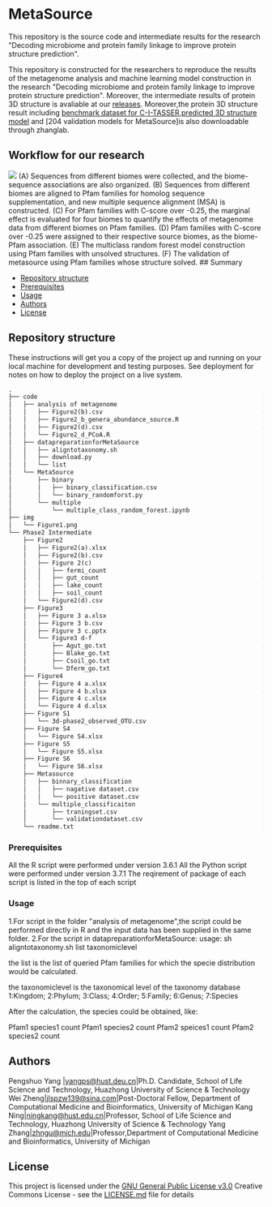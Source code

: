 # MetaSource

This repository is the source code and intermediate results for the research "Decoding microbiome and protein family linkage to improve protein structure prediction".

This repository is constructed for the researchers to reproduce the results of the metagenome analysis and machine learning model construction in the research "Decoding microbiome and protein family linkage to improve protein structure prediction". Moreover, the intermediate results of protein 3D structure is avaliable at our [releases](https://github.com/HUST-NingKang-Lab/MetaSource/releases). Moreover,the protein 3D structure result including [benchmark dataset for C-I-TASSER](https://zhanglab.ccmb.med.umich.edu/C-I-TASSER/metasource/benchmark.zip),[predicted 3D structure model](https://zhanglab.ccmb.med.umich.edu/C-I-TASSER/metasource/pfam.zip) and [204 validation models for MetaSource]is also downloadable through zhanglab.

## Workflow for our research
<img src="image/Figure1.png">
(A) Sequences from different biomes were collected, and the biome-sequence associations are also organized. 
(B) Sequences from different biomes are aligned to Pfam families for homolog sequence supplementation, and new multiple sequence alignment (MSA) is constructed. 
(C) For Pfam families with C-score over -0.25, the marginal effect is evaluated for four biomes to quantify the effects of metagenome data from different biomes on Pfam families. 
(D) Pfam families with C-score over -0.25 were assigned to their respective source biomes, as the biome-Pfam association. 
(E) The multiclass random forest model construction using Pfam families with unsolved structures. 
(F) The validation of metasource using Pfam families whose structure solved.
## Summary

  - [Repository structure](#getting-started)
  - [Prerequisites](#Prerequisites)
  - [Usage](#Usage)
  - [Authors](#authors)
  - [License](#license)

## Repository structure

These instructions will get you a copy of the project up and running on
your local machine for development and testing purposes. See deployment
for notes on how to deploy the project on a live system.
```reStructuredText
.
├── code                                                              :main source code for the metagenome analysis and MetaSource model construction
│   ├── analysis of metagenome                                        :Metagenome analysis for collected samples
│   │   ├── Figure2(b).csv                                            :Top 10 Phyla distribution for 1,705 metagenome data
│   │   ├── Figure2_b_genera_abundance_source.R                       :R code to illustrate the relative abundance distribution of Top 10 Phyla for 1,705 metagenome data
│   │   ├── Figure2(d).csv                                            :Phylum with relative abundance over 0.01% for PCA analysis
│   │   └── Figure2_d_PCoA.R                                          :R code to calculate and illustrate the PCA analysis
│   ├── datapreparationforMetaSource                                  :to calculate the species distribution for the Pfam family
│   │   ├── aligntotaxonomy.sh                                        :shell script to calculate the species distribution for the Pfam family
│   │   ├── download.py                                               :python script to download the tree file of given Pfam list
│   │   └── list                                                      :example Pfam list to run the script
│   └── MetaSource                                                    :to construct the MetaSource prediction model 
│       ├── binary                                                    :binary prediction model to judge whether the source biome of queried Pfam family is one of four biome
│       │   ├── binary_classification.csv                             :input data for binary prediction model.
│       │   └── binary_randomforst.py                                 :python script for constructing the randomforest model in binary prediction model
│       └── multiple                                                  :multiple prediction model to track the source biome of queried Pfam family 
│           └── multiple_class_random_forest.ipynb                    :python script for constructing the randomforest model in multiple prediction model
├── img                                                               :image used in this repository
│   └── Figure1.png                                                   :workflow of our research
└── Phase2 Intermediate                                               :Intermediate results in this study
    ├── Figure2                                                       :Directory of intermediate results in the Figure 2 of manuscript
    │   ├── Figure2(a).xlsx                                           :Data files for plotting the Figure 2 a of manuscript
    │   ├── Figure2(b).csv                                            :Data files for plotting the Figure 2 b of manuscript
    │   ├── Figure 2(c)                                               :Data files for plotting the Figure 2 c of manuscript
    │   │   ├── fermi_count                                           :The phylum of Pfam families which could supplement the homologous sequence from fermentor biome 
    │   │   ├── gut_count                                             :The phylum of Pfam families which could supplement the homologous sequence from gut biome
    │   │   ├── lake_count                                            :The phylum of Pfam families which could supplement the homologous sequence from lake biome
    │   │   ├── soil_count                                            :The phylum of Pfam families which could supplement the homologous sequence from soil biome
    │   └── Figure2(d).csv                                            :Data files for plotting the Fig.2 d of manuscript
    ├── Figure3                                                       :Directory of intermediate results in the Fig.3 of manuscript
    │   ├── Figure 3 a.xlsx                                           :Data files for plotting the Figure 3 a of manuscript
    │   ├── Figure 3 b.csv                                            :Data files for plotting the Figure 3 b of manuscript
    │   ├── Figure 3 c.pptx                                           :Data files for plotting the Figure 3 c of manuscript
    │   └── Figure3 d-f                                               :Data files for plotting the Figure 3 d-f of manuscript
    │       ├── Agut_go.txt                                           :Go annotation for the Pfam families which could supplement the homologous sequence from gut biome
    │       ├── Blake_go.txt                                          :Go annotation for the Pfam families which could supplement the homologous sequence from lake biome
    │       ├── Csoil_go.txt                                          :Go annotation for the Pfam families which could supplement the homologous sequence from soil biome
    │       └── Dferm_go.txt                                          :Go annotation for the Pfam families which could supplement the homologous sequence from fermentor biome
    ├── Figure4                                                       :Directory of intermediate results in the Figure 4 of manuscript
    │   ├── Figure 4 a.xlsx                                           :Data files for plotting the Figure 4 a of manuscript
    │   ├── Figure 4 b.xlsx                                           :Data files for plotting the Figure 4 b of manuscript
    │   ├── Figure 4 c.xlsx                                           :Data files for plotting the Figure 4 c of manuscript
    │   └── Figure 4 d.xlsx                                           :Data files for plotting the Figure 4 d of manuscript
    ├── Figure S1                                                     :Directory of intermediate results in the Supplementary Figure 1 of manuscript
    │   └── 3d-phase2_observed_OTU.csv                                :The observerved OTU table of these samples used in the Supplementary Figure 1 of manuscript
    ├── Figure S4                                                     :Directory of intermediate results in the Supplementary Figure 4 of manuscript
    │   └── Figure S4.xlsx                                            :The sampling country of the human gut microbiome used in the Supplementary Figure 4 of manuscript
    ├── Figure S5                                                     :Directory of intermediate results in the Supplementary Figure 5 of manuscript
    │   └── Figure S5.xlsx                                            :Data files for plotting the Supplementary Figure 5 of manuscript
    ├── Figure S6                                                     :Directory of intermediate results in the Supplementary Figure 6 of manuscript
    │   └── Figure S6.xlsx                                            :Data files for plotting the Supplementary Figure 6 of manuscript
    ├── Metasource                                                    :Directory of Metasource results
    │   ├── binnary_classification                                    :Directory of binnary_classification results, including the nagative dataset and positive dataset
    │   │   ├── nagative dataset.csv                                  :species distribution of the 8,599 Pfam familes with unsolved structure that could not be classified into one of the four source biome
    │   │   └── positive dataset.csv                                  :species distribution of the 964 Pfam familes with unsolved structure that could be classified into one of the four source biome
    │   └── multiple_classificaiton                                   :Directory of multiple_classificaiton results, including the traning dataset and validation dataset
    │       ├── traningset.csv                                        :species distribution of the 964 Pfam familes with unsolved structure that could be classified into one of the four source biome
    │       └── validationdataset.csv                                 :species distribution of the 9,229 Pfam familes with solved structure that could be classified into one of the four source biome
    └── readme.txt                                                    :readmefile for the all intermediate results in this study
```

### Prerequisites

All the R script were performed under version 3.6.1
All the Python script were performed under version 3.7.1
The reqirement of package of each script is listed in the top of each script

### Usage

1.For script in the folder "analysis of metagenome",the script could be performed directly in R and the input data has been supplied in the same folder.
2.For the script in datapreparationforMetaSource:
usage: sh aligntotaxonomy.sh list taxonomiclevel

the list is the list of queried Pfam families for which the specie distribution would be calculated.

the taxonomiclevel is the taxonomical level of the taxonomy database
1:Kingdom; 2:Phylum; 3:Class; 4:Order;
5:Family; 6:Genus; 7:Species 

After the calculation, the species could be obtained, like:

Pfam1	species1	count
Pfam1	species2	count
Pfam2	speices1	count
Pfam2	species2	count

## Authors

Pengshuo Yang |yangps@hust.deu.cn|Ph.D. Candidate, School of Life Science and Technology, Huazhong University of Science & Technology
Wei Zheng|jlspzw139@sina.com|Post-Doctoral Fellow, Department of Computational Medicine and Bioinformatics, University of Michigan
Kang Ning|ningkang@hust.edu.cn|Professor, School of Life Science and Technology, Huazhong University of Science & Technology
Yang Zhang|zhngu@mich.edu|Professor,Department of Computational Medicine and Bioinformatics, University of Michigan
## License

This project is licensed under the [GNU General Public License v3.0](LICENSE.md)
Creative Commons License - see the [LICENSE.md](LICENSE.md) file for
details

